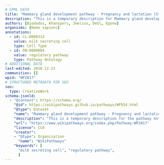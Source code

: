 ```yaml
---
# GPML DATA
title: "Mammary gland development pathway - Pregnancy and lactation (Stage 3 of 4)"
description: "This is a temporary description for Mammary gland development pathway - Pregnancy and lactation (Stage 3 of 4)"
authors: [Biodados, Khanspers, Jmelius, DeSl, Egonw]
organisms: [Homo sapiens]
annotations:
  - id: CL:0000314
    value: milk secreting cell
    type: Cell Type
  - id: PW:0000004
    value: regulatory pathway
    type: Pathway Ontology
# ADDITIONAL DATA
last-edited: 2018-12-22
communities: []
wpid: "WP2817"
# STRUCTURED METADATA FOR SEO
seo:
  type: CreativeWork
schema-jsonld:
  - "@context": https://schema.org/
    "@id": https://wikipathways.github.io/pathways/WP554.html
    "@type": Dataset
    "name": "Mammary gland development pathway - Pregnancy and lactation (Stage 3 of 4)"
    "description": "This is a temporary description for the pathway entitled: Mammary gland development pathway - Pregnancy and lactation (Stage 3 of 4)"
    "url": "https://www.wikipathways.org/index.php/Pathway:WP2817"
    "license": CC0
    "creator":
    - "@type": Organization
      "name": "WikiPathways"
    "keywords": [
      "milk secreting cell", "regulatory pathway",
      ]
---
```

